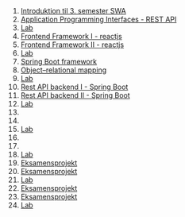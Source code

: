<script src="https://code.jquery.com/jquery-3.2.1.min.js"></script>
<script src="script.js"></script>

<div style="text-align:right">
<br><br>
</div>

1. [Introduktion til 3. semester SWA]() 
1. [Application Programming Interfaces - REST API](rest.md) 
1. [Lab]()
1. [Frontend Framework I - reactjs](reactjs1.md) 
1. [Frontend Framework II - reactjs]() 
1. [Lab]()
1. [Spring Boot framework]() 
1. [Object–relational mapping](orm.md) 
1. [Lab]()
1. [Rest API backend I - Spring Boot]() 
1. [Rest API backend II - Spring Boot]() 
1. [Lab]()
1. []() 
1. []() 
1. [Lab]()  
1. []() 
1. []() 
1. [Lab]()
1. [Eksamensprojekt]() 
1. [Eksamensprojekt]() 
1. [Lab]()
1. [Eksamensprojekt]() 
1. [Eksamensprojekt]() 
1. [Lab]()



